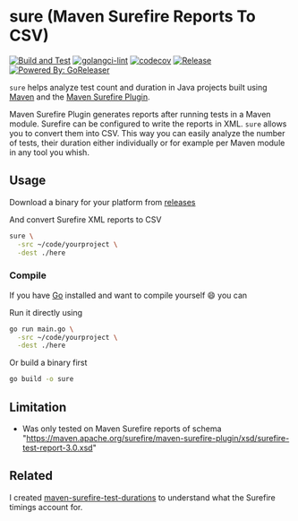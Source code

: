 # sure (Maven Surefire Reports To CSV)

[![Build and Test](https://github.com/teleivo/maven-surefire-reports-to-csv/actions/workflows/build_test.yml/badge.svg)](https://github.com/teleivo/maven-surefire-reports-to-csv/actions/workflows/build_test.yml)
[![golangci-lint](https://github.com/teleivo/maven-surefire-reports-to-csv/actions/workflows/golangci-lint.yml/badge.svg)](https://github.com/teleivo/maven-surefire-reports-to-csv/actions/workflows/golangci-lint.yml)
[![codecov](https://codecov.io/gh/teleivo/maven-surefire-reports-to-csv/branch/main/graph/badge.svg?token=1VFP7UVS4Z)](https://codecov.io/gh/teleivo/maven-surefire-reports-to-csv)
[![Release](https://img.shields.io/github/release/teleivo/maven-surefire-reports-to-csv.svg)](https://github.com/teleivo/maven-surefire-reports-to-csv/releases/latest)
[![Powered By: GoReleaser](https://img.shields.io/badge/powered%20by-goreleaser-green.svg)](https://github.com/goreleaser)

`sure` helps analyze test count and duration in Java projects built using
[Maven](https://maven.apache.org/) and the
[Maven Surefire Plugin](https://maven.apache.org/surefire/maven-surefire-plugin/).

Maven Surefire Plugin generates reports after running tests in a Maven module.
Surefire can be configured to write the reports in XML. `sure` allows you
to convert them into CSV. This way you can easily analyze the number of tests,
their duration either individually or for example per Maven module in any tool
you whish.

## Usage

Download a binary for your platform from
[releases](https://github.com/teleivo/maven-surefire-reports-to-csv/releases)

And convert Surefire XML reports to CSV

```sh
sure \
  -src ~/code/yourproject \
  -dest ./here
```

### Compile

If you have [Go](https://golang.org/) installed and want to compile yourself
:smile: you can

Run it directly using

```sh
go run main.go \
  -src ~/code/yourproject \
  -dest ./here
```

Or build a binary first

```sh
go build -o sure
```

## Limitation

* Was only tested on Maven Surefire reports of schema
  "https://maven.apache.org/surefire/maven-surefire-plugin/xsd/surefire-test-report-3.0.xsd"

## Related

I created
[maven-surefire-test-durations](https://github.com/teleivo/maven-surefire-test-durations)
to understand what the Surefire timings account for.

